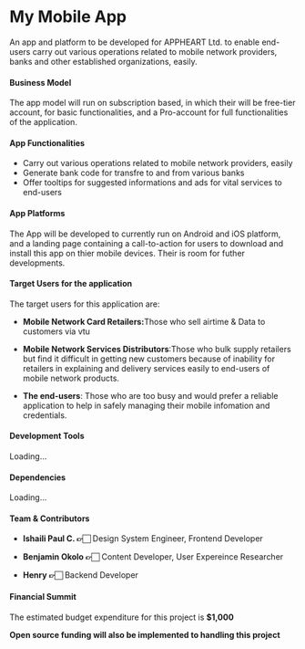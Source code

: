 # My Mobile App
An app and platform to be developed for APPHEART Ltd. to enable end-users carry out various operations related to  mobile network providers, banks and other established organizations, easily.

<h4>Business Model</h4>
<p>The app model will run on subscription based, in which their will be free-tier account, for basic functionalities, and a Pro-account for full functionalities of the application.</p>

<h4>App Functionalities</h4>
<ul> 
    <li>Carry out various operations related to mobile network providers, easily</li>
    <li>Generate bank code for transfre to and from various banks</li>
    <li>Offer tooltips for suggested informations and ads for vital services to end-users</li>
</ul>

<h4>App Platforms</h4>
<p>The App will be developed to currently run on Android and iOS platform, and a landing page containing a call-to-action for users to download and install this app on thier mobile devices. Their is room for futher developments.</p>

<h4>Target Users for the application</h4>
<p>The target users for this application are:</p>
<ul>
    <li>
        <p><strong>Mobile Network Card Retailers:</strong>Those who sell airtime & Data to customers via vtu</p>
    <li> 
        <p><strong>Mobile Network Services Distributors</strong>:Those who bulk supply retailers but find it difficult in getting new customers because of inability for retailers in explaining and delivery services easily to end-users of mobile network products.<p>
    </li>
    <li> 
        <p><strong>The end-users</strong>: Those who are too busy and would prefer a reliable application to help in safely managing their mobile infomation and credentials.</p>
    </li>
</ul>

<h4>Development Tools</h4>
<p>Loading...</p>

<h4>Dependencies</h4>
<p>Loading...</p>

<h4>Team & Contributors</h4>
<ul>
    <li>
        <p><strong>Ishaili Paul C. 👉🏻</strong> Design System Engineer, Frontend Developer</p>
    </li>
    <li>
        <p><strong>Benjamin Okolo 👉🏻</strong> Content Developer, User Expereince Researcher</p>
    </li>
      <li>
        <p><strong>Henry 👉🏻</strong> Backend Developer</p>
    </li>
</ul>


<h4>Financial Summit</h4>
<p>The estimated budget expenditure for this project is <strong>$1,000</strong></p>
<p><strong>Open source funding will also be implemented to handling this project</strong></p>


